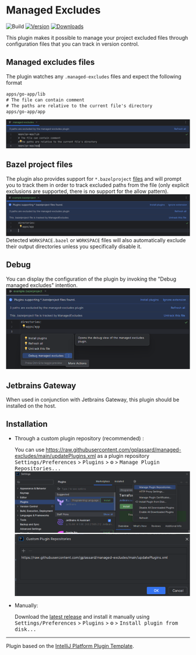 # Managed Excludes

![Build](https://github.com/gplassard/managed-excludes/workflows/Build/badge.svg)
[![Version](https://img.shields.io/jetbrains/plugin/v/PLUGIN_ID.svg)](https://plugins.jetbrains.com/plugin/PLUGIN_ID)
[![Downloads](https://img.shields.io/jetbrains/plugin/d/PLUGIN_ID.svg)](https://plugins.jetbrains.com/plugin/PLUGIN_ID)

<!-- Plugin description -->
This plugin makes it possible to manage your project excluded files through configuration files that you can track in version control.

## Managed excludes files

The plugin watches any `.managed-excludes` files and expect the following format
```
apps/go-app/lib
# The file can contain comment
# The paths are relative to the current file's directory 
apps/go-app/app
```
![managed-excludes](./docs/managed-excludes.png)

## Bazel project files

The plugin also provides support for `*.bazelproject` [files](https://ij.bazel.build/docs/project-views.html) and will prompt you to track them in order to track excluded paths from the file
(only explicit exclusions are supported, there is no support for the allow pattern).
![bazelproject](./docs/bazelproject.png)
Detected `WORKSPACE.bazel` or `WORKSPACE` files will also automatically exclude their output directories unless you specifically disable it.


## Debug

You can display the configuration of the plugin by invoking the "Debug managed excludes" intention. 
![debug](./docs/debug-intention.png)

## Jetbrains Gateway

When used in conjunction with Jetbrains Gateway, this plugin should be installed on the host. 

<!-- Plugin description end -->

## Installation
- Through a custom plugin repository (recommended) :
  
  You can use https://raw.githubusercontent.com/gplassard/managed-excludes/main/updatePlugins.xml as a plugin repository
  <kbd>Settings/Preferences</kbd> > <kbd>Plugins</kbd> > <kbd>⚙️</kbd> > <kbd>Manage Plugin Repositories...</kbd>
  ![manage repositories](./docs/manage-repositories.png)
  ![add custom repository](./docs/custom-repository.png)

- Manually:

  Download the [latest release](https://github.com/gplassard/managed-excludes/releases/latest) and install it manually using
  <kbd>Settings/Preferences</kbd> > <kbd>Plugins</kbd> > <kbd>⚙️</kbd> > <kbd>Install plugin from disk...</kbd>

---
Plugin based on the [IntelliJ Platform Plugin Template][template].

[template]: https://github.com/JetBrains/intellij-platform-plugin-template
